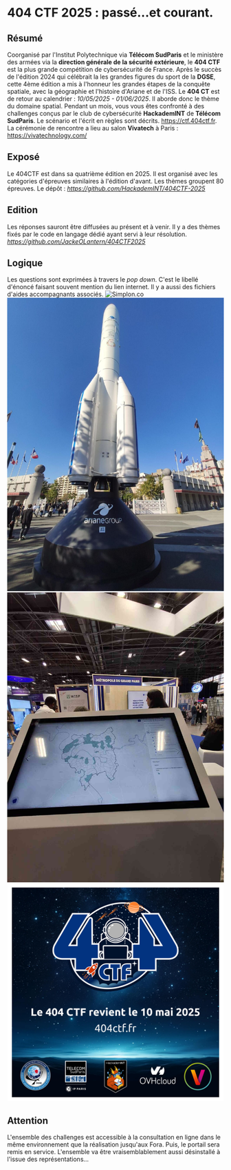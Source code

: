 # __404 CTF__ 2025 : passé...et courant.

## __Résumé__
Coorganisé par l'Institut Polytechnique via __Télécom SudParis__ et le ministère des armées via la __direction générale de la sécurité extérieure__, le __404 CTF__ est la plus grande compétition de cybersécurité de France. Après le succès de l'édition 2024 qui célébrait la les grandes figures du sport de la __DGSE__, cette 4ème édition a mis à l'honneur les grandes étapes de la conquête spatiale, avec la géographie et l'histoire d'Ariane et de l'ISS. Le __404 CT__ est de retour au calendrier : *10/05/2025 - 01/06/2025*. Il aborde donc le thème du domaine spatial. Pendant un mois, vous vous êtes confronté à des challenges conçus par le club de cybersécurité __HackademINT__ de __Télécom SudParis__. Le scénario et l'écrit en règles sont décrits. https://ctf.404ctf.fr. La cérémonie de rencontre a lieu au salon __Vivatech__ à Paris : https://vivatechnology.com/

## __Exposé__
Le 404CTF est dans sa quatrième édition en 2025. Il est organisé avec les catégories d'épreuves similaires à l'édition d'avant. Les thèmes groupent 80 épreuves. Le dépôt : *https://github.com/HackademINT/404CTF-2025*  

## __Edition__
Les réponses sauront être diffusées au présent et à venir. Il y a des thèmes fixés par le code en langage dédié ayant servi à leur résolution. *https://github.com/JackeOLantern/404CTF2025* 

## __Logique__
Les questions sont exprimées à travers le *pop down*. C'est le libellé d'énoncé faisant souvent mention du lien internet. Il y a aussi des fichiers d'aides accompagnants associés.
![Simplon.co](https://www.404ctf.fr/assets/2025/logos/logo.png)
![image](assets/images/navettesiae.jpg)
![image](assets/images/panneaurama.jpg)
![image](assets/images/annonce-edition-2025.jpg)


## __Attention__
L'ensemble des challenges est accessible à la consultation en ligne dans le même environnement que la réalisation jusqu'aux Fora. Puis, le portail sera remis en service. L'ensemble va être vraisemblablement aussi désinstallé à l'issue des représentations...
